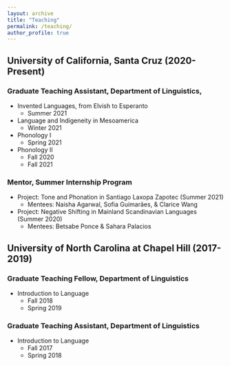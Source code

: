 ```yaml
---
layout: archive
title: "Teaching"
permalink: /teaching/
author_profile: true
---
```

<!-- 
{% include base_path %}

{% for post in site.teaching reversed %}
  {% include archive-single.html %}
{% endfor %} -->
## University of California, Santa Cruz (2020-Present)
### Graduate Teaching Assistant, Department of Linguistics,
- Invented Languages, from Elvish to Esperanto  
  - Summer 2021
- Language and Indigeneity in Mesoamerica 
  - Winter 2021
- Phonology I 
  - Spring 2021
- Phonology II 
  - Fall 2020
  - Fall 2021

### Mentor, Summer Internship Program

- Project: Tone and Phonation in Santiago Laxopa Zapotec (Summer 2021)
  - Mentees: Naisha Agarwal, Sofia Guimarães, & Clarice Wang
- Project: Negative Shifting in Mainland Scandinavian Languages (Summer 2020)
  - Mentees: Betsabe Ponce & Sahara Palacios

## University of North Carolina at Chapel Hill (2017-2019)
### Graduate Teaching Fellow, Department of Linguistics
- Introduction to Language 
  - Fall 2018 
  - Spring 2019
  
### Graduate Teaching Assistant, Department of Linguistics
- Introduction to Language 
  - Fall 2017
  - Spring 2018